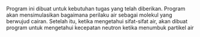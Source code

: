 Program ini dibuat untuk kebutuhan tugas yang telah diberikan. Program akan mensimulasikan bagaimana perilaku air sebagai molekul yang berwujud cairan. Setelah itu, ketika mengetahui sifat-sifat air, akan dibuat program untuk mengetahui kecepatan neutron ketika menumbuk partikel air
